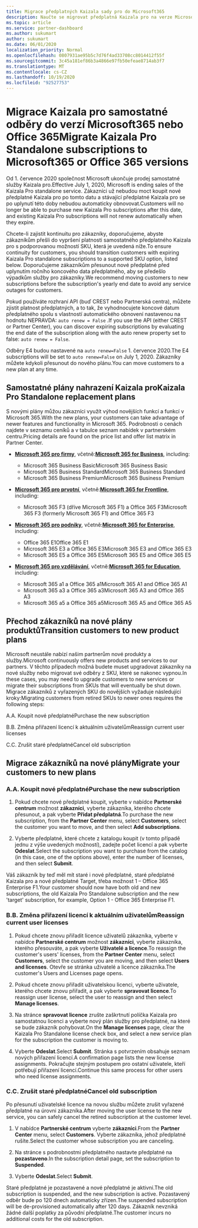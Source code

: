 ```yaml
---
title: Migrace předplatných Kaizala sady pro do Microsoft365
description: Naučte se migrovat předplatná Kaizala pro na verze Microsoft365 nebo Office 365. Přečtěte si tento článek, kde najdete další podrobnosti o přechodu zákazníků.
ms.topic: article
ms.service: partner-dashboard
ms.author: sukumart
author: sukumart
ms.date: 06/01/2020
localization_priority: Normal
ms.openlocfilehash: 0807931ae95b5c7d76f4ad33708cc8014412f55f
ms.sourcegitcommit: 3c45a181ef86b3a4866e97fb50efeae8714ab3f7
ms.translationtype: MT
ms.contentlocale: cs-CZ
ms.lasthandoff: 10/19/2020
ms.locfileid: "92527753"
---
```

# <a name="migrate-kaizala-pro-standalone-subscriptions-to-microsoft365-or-office-365-versions"></a><span data-ttu-id="36c18-104">Migrace Kaizala pro samostatné odběry do verzí Microsoft365 nebo Office 365</span><span class="sxs-lookup"><span data-stu-id="36c18-104">Migrate Kaizala Pro Standalone subscriptions to Microsoft365 or Office 365 versions</span></span>

<span data-ttu-id="36c18-105">Od 1. července 2020 společnost Microsoft ukončuje prodej samostatné služby Kaizala pro.</span><span class="sxs-lookup"><span data-stu-id="36c18-105">Effective July 1, 2020, Microsoft is ending sales of the Kaizala Pro standalone service.</span></span> <span data-ttu-id="36c18-106">Zákazníci už nebudou moct koupit nové předplatné Kaizala pro po tomto datu a stávající předplatné Kaizala pro se po uplynutí této doby nebudou automaticky obnovovat.</span><span class="sxs-lookup"><span data-stu-id="36c18-106">Customers will no longer be able to purchase new Kaizala Pro subscriptions after this date, and existing Kaizala Pro subscriptions will not renew automatically when they expire.</span></span>

<span data-ttu-id="36c18-107">Chcete-li zajistit kontinuitu pro zákazníky, doporučujeme, abyste zákazníkům přešli do vypršení platnosti samostatného předplatného Kaizala pro s podporovanou možností SKU, která je uvedená níže.</span><span class="sxs-lookup"><span data-stu-id="36c18-107">To ensure continuity for customers, you should transition customers with expiring Kaizala Pro standalone subscriptions to a supported SKU option, listed below.</span></span> <span data-ttu-id="36c18-108">Doporučujeme zákazníkům přesunout nové předplatné před uplynutím ročního koncového data předplatného, aby se předešlo výpadkům služby pro zákazníky.</span><span class="sxs-lookup"><span data-stu-id="36c18-108">We recommend moving customers to new subscriptions before the subscription's yearly end date to avoid any service outages for customers.</span></span>

<span data-ttu-id="36c18-109">Pokud používáte rozhraní API (buď CREST nebo Partnerská centra), můžete zjistit platnost předplatných, a to tak, že vyhodnocujete koncové datum předplatného spolu s vlastností automatického obnovení nastavenou na hodnotu NEPRAVDA: `auto renew = False` .</span><span class="sxs-lookup"><span data-stu-id="36c18-109">If you use the API (either CREST or Partner Center), you can discover expiring subscriptions by evaluating the end date of the subscription along with the auto renew property set to false: `auto renew = False`.</span></span>

<span data-ttu-id="36c18-110">Odběry E4 budou nastavené na `auto renew=False` 1. července 2020.</span><span class="sxs-lookup"><span data-stu-id="36c18-110">The E4 subscriptions will be set to `auto renew=False` on July 1, 2020.</span></span> <span data-ttu-id="36c18-111">Zákazníky můžete kdykoli přesunout do nového plánu.</span><span class="sxs-lookup"><span data-stu-id="36c18-111">You can move customers to a new plan at any time.</span></span>

## <a name="kaizala-pro-standalone-replacement-plans"></a><span data-ttu-id="36c18-112">Samostatné plány nahrazení Kaizala pro</span><span class="sxs-lookup"><span data-stu-id="36c18-112">Kaizala Pro Standalone replacement plans</span></span>

<span data-ttu-id="36c18-113">S novými plány můžou zákazníci využít výhod novějších funkcí a funkcí v Microsoft 365.</span><span class="sxs-lookup"><span data-stu-id="36c18-113">With the new plans, your customers can take advantage of newer features and functionality in Microsoft 365.</span></span> <span data-ttu-id="36c18-114">Podrobnosti o cenách najdete v seznamu ceníků a v tabulce seznam nabídek v partnerském centru.</span><span class="sxs-lookup"><span data-stu-id="36c18-114">Pricing details are found on the price list and offer list matrix in Partner Center.</span></span>

- <span data-ttu-id="36c18-115">[**Microsoft 365 pro firmy**](https://www.microsoft.com/microsoft-365/compare-all-microsoft-365-products?&activetab=tab:primaryr2), včetně:</span><span class="sxs-lookup"><span data-stu-id="36c18-115">[**Microsoft 365 for Business**](https://www.microsoft.com/microsoft-365/compare-all-microsoft-365-products?&activetab=tab:primaryr2), including:</span></span>  
   - <span data-ttu-id="36c18-116">Microsoft 365 Business Basic</span><span class="sxs-lookup"><span data-stu-id="36c18-116">Microsoft 365 Business Basic</span></span>
   - <span data-ttu-id="36c18-117">Microsoft 365 Business Standard</span><span class="sxs-lookup"><span data-stu-id="36c18-117">Microsoft 365 Business Standard</span></span>
   - <span data-ttu-id="36c18-118">Microsoft 365 Business Premium</span><span class="sxs-lookup"><span data-stu-id="36c18-118">Microsoft 365 Business Premium</span></span>
    
- <span data-ttu-id="36c18-119">[**Microsoft 365 pro prvotní**](https://www.microsoft.com/microsoft-365/microsoft-365-enterprise-f3?activetab=pivot:overviewtab), včetně:</span><span class="sxs-lookup"><span data-stu-id="36c18-119">[**Microsoft 365 for Frontline**](https://www.microsoft.com/microsoft-365/microsoft-365-enterprise-f3?activetab=pivot:overviewtab), including:</span></span>
   - <span data-ttu-id="36c18-120">Microsoft 365 F3 (dříve Microsoft 365 F1) a Office 365 F3</span><span class="sxs-lookup"><span data-stu-id="36c18-120">Microsoft 365 F3 (formerly Microsoft 365 F1) and Office 365 F3</span></span>
    
- <span data-ttu-id="36c18-121">[**Microsoft 365 pro podniky**](https://www.microsoft.com/microsoft-365/compare-microsoft-365-enterprise-plans), včetně:</span><span class="sxs-lookup"><span data-stu-id="36c18-121">[**Microsoft 365 for Enterprise**](https://www.microsoft.com/microsoft-365/compare-microsoft-365-enterprise-plans), including:</span></span> 
   - <span data-ttu-id="36c18-122">Office 365 E1</span><span class="sxs-lookup"><span data-stu-id="36c18-122">Office 365 E1</span></span>
   - <span data-ttu-id="36c18-123">Microsoft 365 E3 a Office 365 E3</span><span class="sxs-lookup"><span data-stu-id="36c18-123">Microsoft 365 E3 and Office 365 E3</span></span>
   - <span data-ttu-id="36c18-124">Microsoft 365 E5 a Office 365 E5</span><span class="sxs-lookup"><span data-stu-id="36c18-124">Microsoft 365 E5 and Office 365 E5</span></span>

- <span data-ttu-id="36c18-125">[**Microsoft 365 pro vzdělávání**](https://www.microsoft.com/education/buy-license/microsoft365), včetně:</span><span class="sxs-lookup"><span data-stu-id="36c18-125">[**Microsoft 365 for Education**](https://www.microsoft.com/education/buy-license/microsoft365), including:</span></span> 
    - <span data-ttu-id="36c18-126">Microsoft 365 a1 a Office 365 a1</span><span class="sxs-lookup"><span data-stu-id="36c18-126">Microsoft 365 A1 and Office 365 A1</span></span>
    - <span data-ttu-id="36c18-127">Microsoft 365 a3 a Office 365 a3</span><span class="sxs-lookup"><span data-stu-id="36c18-127">Microsoft 365 A3 and Office 365 A3</span></span>
    - <span data-ttu-id="36c18-128">Microsoft 365 a5 a Office 365 a5</span><span class="sxs-lookup"><span data-stu-id="36c18-128">Microsoft 365 A5 and Office 365 A5</span></span>

## <a name="transition-customers-to-new-product-plans"></a><span data-ttu-id="36c18-129">Přechod zákazníků na nové plány produktů</span><span class="sxs-lookup"><span data-stu-id="36c18-129">Transition customers to new product plans</span></span>

<span data-ttu-id="36c18-130">Microsoft neustále nabízí našim partnerům nové produkty a služby.</span><span class="sxs-lookup"><span data-stu-id="36c18-130">Microsoft continuously offers new products and services to our partners.</span></span> <span data-ttu-id="36c18-131">V těchto případech možná budete muset upgradovat zákazníky na nové služby nebo migrovat své odběry z SKU, které se nakonec vypnou.</span><span class="sxs-lookup"><span data-stu-id="36c18-131">In these cases, you may need to upgrade customers to new services or migrate their subscriptions from SKUs that will eventually be shut down.</span></span> <span data-ttu-id="36c18-132">Migrace zákazníků z vyřazených SKU do novějších vyžaduje následující kroky:</span><span class="sxs-lookup"><span data-stu-id="36c18-132">Migrating customers from retired SKUs to newer ones requires the following steps:</span></span>

<span data-ttu-id="36c18-133">A.</span><span class="sxs-lookup"><span data-stu-id="36c18-133">A.</span></span> <span data-ttu-id="36c18-134">Koupit nové předplatné</span><span class="sxs-lookup"><span data-stu-id="36c18-134">Purchase the new subscription</span></span>

<span data-ttu-id="36c18-135">B.</span><span class="sxs-lookup"><span data-stu-id="36c18-135">B.</span></span> <span data-ttu-id="36c18-136">Změna přiřazení licencí k aktuálním uživatelům</span><span class="sxs-lookup"><span data-stu-id="36c18-136">Reassign current user licenses</span></span>

<span data-ttu-id="36c18-137">C.</span><span class="sxs-lookup"><span data-stu-id="36c18-137">C.</span></span> <span data-ttu-id="36c18-138">Zrušit staré předplatné</span><span class="sxs-lookup"><span data-stu-id="36c18-138">Cancel old subscription</span></span>


## <a name="migrate-your-customers-to-new-plans"></a><span data-ttu-id="36c18-139">Migrace zákazníků na nové plány</span><span class="sxs-lookup"><span data-stu-id="36c18-139">Migrate your customers to new plans</span></span>

### <a name="a-purchase-the-new-subscription"></a><span data-ttu-id="36c18-140">A.</span><span class="sxs-lookup"><span data-stu-id="36c18-140">A.</span></span> <span data-ttu-id="36c18-141">Koupit nové předplatné</span><span class="sxs-lookup"><span data-stu-id="36c18-141">Purchase the new subscription</span></span>

1. <span data-ttu-id="36c18-142">Pokud chcete nové předplatné koupit, vyberte v nabídce **Partnerské centrum** možnost **zákazníci**, vyberte zákazníka, kterého chcete přesunout, a pak vyberte **Přidat předplatná**.</span><span class="sxs-lookup"><span data-stu-id="36c18-142">To purchase the new subscription, from the **Partner Center** menu, select **Customers**, select the customer you want to move, and then select **Add subscriptions**.</span></span>

2. <span data-ttu-id="36c18-143">Vyberte předplatné, které chcete z katalogu koupit (v tomto případě jednu z výše uvedených možností), zadejte počet licencí a pak vyberte **Odeslat**.</span><span class="sxs-lookup"><span data-stu-id="36c18-143">Select the subscription you want to purchase from the catalog (in this case, one of the options above), enter the number of licenses, and then select **Submit**.</span></span>

<span data-ttu-id="36c18-144">Váš zákazník by teď měl mít staré i nové předplatné, staré předplatné Kaizala pro a nové předplatné Target, třeba možnost 1 – Office 365 Enterprise F1.</span><span class="sxs-lookup"><span data-stu-id="36c18-144">Your customer should now have both old and new subscriptions, the old Kaizala Pro Standalone subscription and the new 'target' subscription, for example, Option 1 - Office 365 Enterprise F1.</span></span>

### <a name="b-reassign-current-user-licenses"></a><span data-ttu-id="36c18-145">B.</span><span class="sxs-lookup"><span data-stu-id="36c18-145">B.</span></span> <span data-ttu-id="36c18-146">Změna přiřazení licencí k aktuálním uživatelům</span><span class="sxs-lookup"><span data-stu-id="36c18-146">Reassign current user licenses</span></span>

1. <span data-ttu-id="36c18-147">Pokud chcete znovu přiřadit licence uživatelů zákazníka, vyberte v nabídce **Partnerské centrum** možnost **zákazníci**, vyberte zákazníka, kterého přesouváte, a pak vyberte **Uživatelé a licence**.</span><span class="sxs-lookup"><span data-stu-id="36c18-147">To reassign the customer's users' licenses, from the **Partner Center** menu, select **Customers**, select the customer you are moving, and then select **Users and licenses**.</span></span> <span data-ttu-id="36c18-148">Otevře se stránka uživatelé a licence zákazníka.</span><span class="sxs-lookup"><span data-stu-id="36c18-148">The customer's Users and Licenses page opens.</span></span>

2. <span data-ttu-id="36c18-149">Pokud chcete znovu přiřadit uživatelskou licenci, vyberte uživatele, kterého chcete znovu přiřadit, a pak vyberte **spravovat licence**.</span><span class="sxs-lookup"><span data-stu-id="36c18-149">To reassign user license, select the user to reassign and then select **Manage licenses**.</span></span>

3. <span data-ttu-id="36c18-150">Na stránce **spravovat licence** zrušte zaškrtnutí políčka Kaizala pro samostatnou licenci a vyberte nový plán služby pro předplatné, na které se bude zákazník pohybovat.</span><span class="sxs-lookup"><span data-stu-id="36c18-150">On the **Manage licenses** page, clear the Kaizala Pro Standalone license check box, and select a new service plan for the subscription the customer is moving to.</span></span>

4.  <span data-ttu-id="36c18-151">Vyberte **Odeslat**.</span><span class="sxs-lookup"><span data-stu-id="36c18-151">Select **Submit**.</span></span> <span data-ttu-id="36c18-152">Stránka s potvrzením obsahuje seznam nových přiřazení licencí.</span><span class="sxs-lookup"><span data-stu-id="36c18-152">A confirmation page lists the new license assignments.</span></span> <span data-ttu-id="36c18-153">Pokračujte stejným postupem pro ostatní uživatele, kteří potřebují přiřazení licencí.</span><span class="sxs-lookup"><span data-stu-id="36c18-153">Continue this same process for other users who need license assignments.</span></span>

### <a name="c-cancel-old-subscription"></a><span data-ttu-id="36c18-154">C.</span><span class="sxs-lookup"><span data-stu-id="36c18-154">C.</span></span> <span data-ttu-id="36c18-155">Zrušit staré předplatné</span><span class="sxs-lookup"><span data-stu-id="36c18-155">Cancel old subscription</span></span>

<span data-ttu-id="36c18-156">Po přesunutí uživatelské licence na novou službu můžete zrušit vyřazené předplatné na úrovni zákazníka.</span><span class="sxs-lookup"><span data-stu-id="36c18-156">After moving the user license to the new service, you can safely cancel the retired subscription at the customer level.</span></span>

1.  <span data-ttu-id="36c18-157">V nabídce **Partnerské centrum** vyberte **zákazníci**.</span><span class="sxs-lookup"><span data-stu-id="36c18-157">From the **Partner Center** menu, select **Customers**.</span></span> <span data-ttu-id="36c18-158">Vyberte zákazníka, jehož předplatné rušíte.</span><span class="sxs-lookup"><span data-stu-id="36c18-158">Select the customer whose subscription you are canceling.</span></span>

2.  <span data-ttu-id="36c18-159">Na stránce s podrobnostmi předplatného nastavte předplatné na **pozastaveno**.</span><span class="sxs-lookup"><span data-stu-id="36c18-159">In the subscription detail page, set the subscription to **Suspended**.</span></span>

3.  <span data-ttu-id="36c18-160">Vyberte **Odeslat**.</span><span class="sxs-lookup"><span data-stu-id="36c18-160">Select **Submit**.</span></span>

<span data-ttu-id="36c18-161">Staré předplatné je pozastavené a nové předplatné je aktivní.</span><span class="sxs-lookup"><span data-stu-id="36c18-161">The old subscription is suspended, and the new subscription is active.</span></span> <span data-ttu-id="36c18-162">Pozastavený odběr bude po 120 dnech automaticky zřízen.</span><span class="sxs-lookup"><span data-stu-id="36c18-162">The suspended subscription will be de-provisioned automatically after 120 days.</span></span> <span data-ttu-id="36c18-163">Zákazník nevzniká žádné další poplatky za původní předplatné.</span><span class="sxs-lookup"><span data-stu-id="36c18-163">The customer incurs no additional costs for the old subscription.</span></span>
